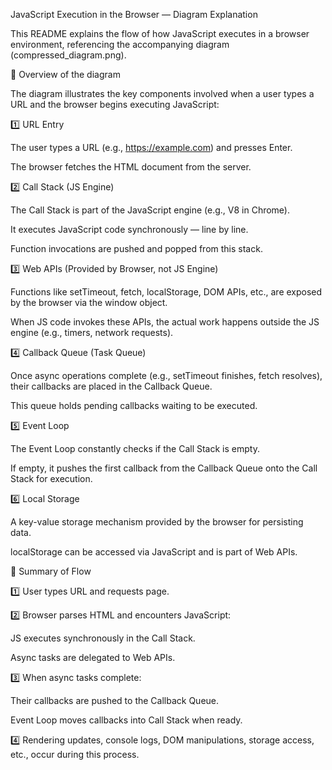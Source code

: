JavaScript Execution in the Browser — Diagram Explanation

This README explains the flow of how JavaScript executes in a browser environment, referencing the accompanying diagram (compressed_diagram.png).

🔹 Overview of the diagram

The diagram illustrates the key components involved when a user types a URL and the browser begins executing JavaScript:

1️⃣ URL Entry

The user types a URL (e.g., https://example.com) and presses Enter.

The browser fetches the HTML document from the server.

2️⃣ Call Stack (JS Engine)

The Call Stack is part of the JavaScript engine (e.g., V8 in Chrome).

It executes JavaScript code synchronously — line by line.

Function invocations are pushed and popped from this stack.

3️⃣ Web APIs (Provided by Browser, not JS Engine)

Functions like setTimeout, fetch, localStorage, DOM APIs, etc., are exposed by the browser via the window object.

When JS code invokes these APIs, the actual work happens outside the JS engine (e.g., timers, network requests).

4️⃣ Callback Queue (Task Queue)

Once async operations complete (e.g., setTimeout finishes, fetch resolves), their callbacks are placed in the Callback Queue.

This queue holds pending callbacks waiting to be executed.

5️⃣ Event Loop

The Event Loop constantly checks if the Call Stack is empty.

If empty, it pushes the first callback from the Callback Queue onto the Call Stack for execution.

6️⃣ Local Storage

A key-value storage mechanism provided by the browser for persisting data.

localStorage can be accessed via JavaScript and is part of Web APIs.

🔹 Summary of Flow

1️⃣ User types URL and requests page.

2️⃣ Browser parses HTML and encounters JavaScript:

JS executes synchronously in the Call Stack.

Async tasks are delegated to Web APIs.

3️⃣ When async tasks complete:

Their callbacks are pushed to the Callback Queue.

Event Loop moves callbacks into Call Stack when ready.

4️⃣ Rendering updates, console logs, DOM manipulations, storage access, etc., occur during this process.
